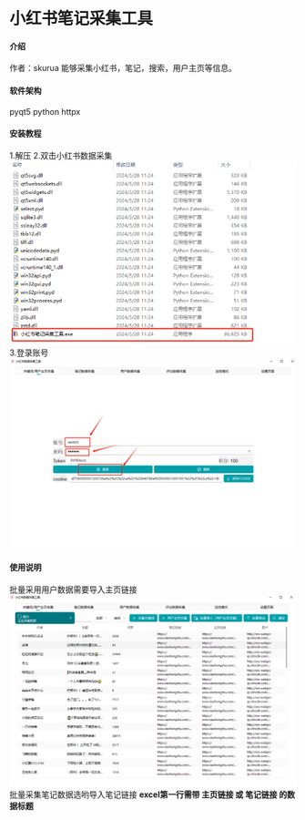 # 小红书笔记采集工具

#### 介绍
作者：skurua
能够采集小红书，笔记，搜索，用户主页等信息。

#### 软件架构
pyqt5 python httpx


#### 安装教程

1.解压
2.双击小红书数据采集
![输入图片说明](imgs/%E5%90%AF%E5%8A%A8%E8%BD%AF%E4%BB%B6.png)
3.登录账号
![输入图片说明](imgs/login1.png.png)
#### 使用说明

批量采用用户数据需要导入主页链接
![输入图片说明](imgs/homescrapy.png)
批量采集笔记数据选哟导入笔记链接
 **excel第一行需带 主页链接 或 笔记链接 的数据标题** 
